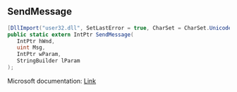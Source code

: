 ## SendMessage

```csharp
[DllImport("user32.dll", SetLastError = true, CharSet = CharSet.Unicode)]
public static extern IntPtr SendMessage(
   IntPtr hWnd,
   uint Msg,
   IntPtr wParam,
   StringBuilder lParam
);
```

Microsoft documentation: [Link](https://docs.microsoft.com/en-us/windows/win32/api/winuser/nf-winuser-sendmessagea)
